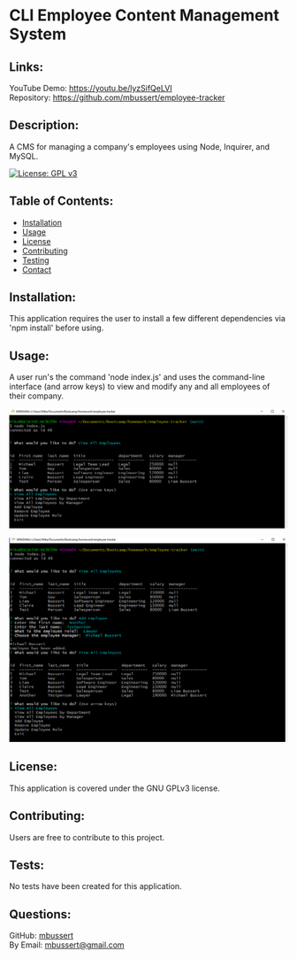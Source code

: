 # CLI Employee Content Management System

  ## Links:  

  YouTube Demo:   https://youtu.be/lyzSifQeLVI  
  Repository: https://github.com/mbussert/employee-tracker

  ## Description: 

  A CMS for managing a company's employees using Node, Inquirer, and MySQL.  

  [![License: GPL v3](https://img.shields.io/badge/License-GPLv3-blue.svg)](https://www.gnu.org/licenses/gpl-3.0) 


  ## Table of Contents: 

  * [Installation](#installation)
  * [Usage](#usage)
  * [License](#license)
  * [Contributing](#contributing)
  * [Testing](#tests)
  * [Contact](#contact)

  ## Installation: 

  This application requires the user to install a few different dependencies via 'npm install' before using.

  ## Usage: 

  A user run's the command 'node index.js' and uses the command-line interface (and arrow keys) to view and modify any and all employees of their company.  

  ![View Employees](./ss1.png)  

  ![Added Employee](./ss2.png)

  ## License: 

  This application is covered under the GNU GPLv3 license.

  ## Contributing: 

  Users are free to contribute to this project.

  ## Tests: 

  No tests have been created for this application.  


  ## Questions: 

  GitHub: [mbussert](https://github.com/mbussert)  
  By Email: [mbussert@gmail.com](mailto:mbussert@gmail.com)
